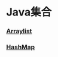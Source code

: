 <h1>Java集合</h1>

### [Arraylist](../../../articles/basics/collections/arrayList.md)
### [HashMap](../../../articles/basics/collections/arrayList.md)